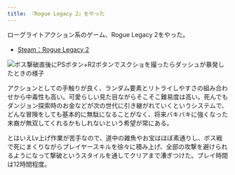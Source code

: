 ```yaml
---
title: 『Rogue Legacy 2』をやった
---
```

ローグライトアクション系のゲーム、Rogue Legacy 2をやった。

*   [Steam：Rogue Legacy 2](https://store.steampowered.com/app/1253920/Rogue_Legacy_2/?l=japanese)

![](https://lh3.googleusercontent.com/docs/ADP-6oFLsbi3Qb-dRphX3i_gymIzl0obvATjfX1ORDOoY2e7SJOr9h67zXP75HrHJ7Bpcdx6ol6ZIrCUOBlZI2UELmmEO0vIAJ1Lh2vENIgzCXnmOEXLd7Zh7iCYh8Bs6846Ym9aO6tNpe9ZpcAlT0dh8JP__rXN-gxu_8GsP3i5Bz9b90EFjx-BdOpeYC0R_kgLu9eOFfTNlFpKjn5pIBPMx-lFP-rfWqqxJ_RKmFXmzco4eBvqLVmnNFLm70OZtOBG0ziwABadb54xodgnNuA8eXv7jGWIctHECbTL_dpLtC1YygBS5_3KMtXq79LucVDymwswbGWYe21tkSpTQgLwBZuR04ZYgOF-CRzNmqND7DHYiCq2Lx7BkqRGM9QbQG4YRFC04Ds6UkIlhmXSC4CwKvKpGc-FufyTQCF--zEdrF4-d21EdZy-xDt-vHA2XseaPLBqAeYfTA7N-d6VHdEfogQfPUjA214wFXgEqgV7qG-RmpOqGD_gA-Kf_NChkLjJ0q_7l7Rkl93m6KyAtYA-i-1eHjQm9KLQvxJa-S1R8WgEvu2EaStCxoahzjmRZpiyuo67zi-zOYZY5VNW8v5G5lq1C9MoqyTe7u0ifiXG5kqt7tBvia9Xek4QiphrwnGueO2SEUcdVeQ-uIcov8QqD728K9bFd0ID1T5F1rSaGsfGlodLqdzQionUoeJUlYfC3lWN5Ke8awxKKrw_lT88qxvO6phNpqzn1HciuDu51nMY-hmLJ0pBg4ImUMLAQEx2myemhmk__76oWhIIw-VmHlLHLskI3ZPvj2OBrcPIpFO7CSeGnXDOzvV2TKWAc9OWHYN_haZDUiUVOl-pjQK5XKEPC2r_--K4W_swn_qB2fbigAAbJgq3D1_SXDDsUq0MOnw_MCzHkc0Ii-CXtoiKahra6Q04kgqtowObfu9tfpZXEgILzqcvJhgNC8iNBuWShyA5dUSJQu4MZk1NOPpYEYMhqC667MIrmMAceIPfKdObB_35yahG83F43dut03wRGquOS3V9NNTPGuk0gU7fLhnTsNE3UJrgF7TpwAED_fuUPwcgrelfAWLjicrfU-iYHkQmoZ_9_BVCZn72UBPoEfku-ev5sysyN_zkhnKKg1nbua_qvPqZReSjeJZZ1GyOuq736hbYdJbomzVZXIVswUUAcWseQ1IWBQieS8pbzXx04Q7fgEuGl615T3vFSi4h5pJwOQDzKSoRjuXql74us2mkzCPISg_zYE4pfBGN9icRW5AH4w "ボス撃破直後にPSボタン+R2ボタンでスクショを撮ったらダッシュが暴発したときの様子")

アクションとしての手触りが良く、ランダム要素とリトライしやすさの組み合わせから中毒性も高い。可愛らしい見た目ながらそこそこ難易度は高い。死んでもダンジョン探索時のお金などが次の世代に引き継がれていくというシステムで、どんな冒険をしても基本的に無駄になることがなく、将来バキバキに強くなった末裔が無双してくれるかもしれないという希望が常にある。

とはいえLv上げ作業が苦手なので、道中の雑魚やお宝はほぼ素通りし、ボス戦で死にまくりながらプレイヤースキルを徐々に積み上げ、全部の攻撃を避けられるようになって撃破というスタイルを通してクリアまで漕ぎつけた。プレイ時間は12時間程度。
